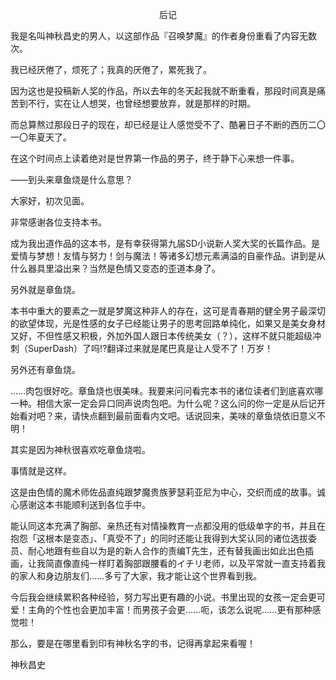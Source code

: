 <p align="center">后记</p>

我是名叫神秋昌史的男人，以这部作品『召唤梦魔』的作者身份重看了内容无数次。

我已经厌倦了，烦死了；我真的厌倦了，累死我了。

因为这也是投稿新人奖的作品，所以去年的冬天起我就不断重看，那段时间真是痛苦到不行，实在让人想哭，也曾经想要放弃，就是那样的时期。

而总算熬过那段日子的现在，却已经是让人感觉受不了、酷暑日子不断的西历二〇一〇年夏天了。

在这个时间点上读着绝对是世界第一作品的男子，终于静下心来想一件事。

——到头来章鱼烧是什么意思？

大家好，初次见面。

非常感谢各位支持本书。

成为我出道作品的这本书，是有幸获得第九届SD小说新人奖大奖的长篇作品。是爱情与梦想！友情与努力！剑与魔法！等诸多幻想元素满溢的自豪作品。讲到是从什么器具里溢出来？当然是色情又变态的歪道本身了。

另外就是章鱼烧。

本书中重大的要素之一就是梦魔这种非人的存在，这可是青春期的健全男子最深切的欲望体现，光是性感的女子已经能让男子的思考回路单纯化，如果又是美女身材又好，不但性感又积极，外加外国人跟日本传统美女（？），这样不就只能超级冲刺（SuperDash）了吗!?翻译过来就是尾巴真是让人受不了！万岁！

另外还有章鱼烧。

……肉包很好吃。章鱼烧也很美味。我要来问问看完本书的诸位读者们到底喜欢哪一种。相信大家一定会异口同声说肉包吧。为什么呢？这么问的你一定是从后记开始看对吧？来，请快点翻到最前面看内文吧。话说回来，美味的章鱼烧依旧意义不明！

其实是因为神秋很喜欢吃章鱼烧啦。

事情就是这样。

这是由色情的魔术师佐品直纯跟梦魔贵族萝瑟莉亚尼为中心，交织而成的故事。诚心感谢这本书能顺利送到各位手中。

能认同这本充满了胸部、亲热还有对情操教育一点都没用的低级单字的书，并且在抱怨「这根本是变态」、「真受不了」的同时还能让我得到大奖认同的诸位选拔委员、耐心地跟有些自以为是的新人合作的责编T先生，还有替我画出如此出色插画，让我简直像直纯一样盯着胸部跟腰看的イチリ老师，以及平常就一直支持着我的家人和身边朋友们……多亏了大家，我才能让这个世界看到我。

今后我会继续累积各种经验，努力写出更有趣的小说。书里出现的女孩一定会更可爱！主角的个性也会更加丰富！而男孩子会更……呃，该怎么说呢……更有那种感觉啦！

那么，要是在哪里看到印有神秋名字的书，记得再拿起来看喔！

神秋昌史

